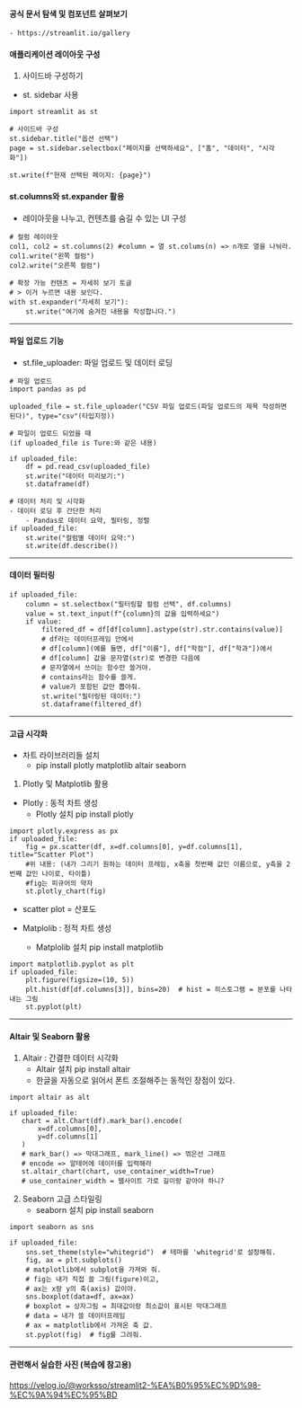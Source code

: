 #### 공식 문서 탐색 및 컴포넌트 살펴보기
    - https://streamlit.io/gallery

#### 애플리케이션 레이아웃 구성
  1. 사이드바 구성하기
  - st. sidebar 사용 

```
import streamlit as st

# 사이드바 구성
st.sidebar.title("옵션 선택")
page = st.sidebar.selectbox("페이지를 선택하세요", ["홈", "데이터", "시각화"])

st.write(f"현재 선택된 페이지: {page}")
```

#### st.columns와 st.expander 활용
- 레이아웃을 나누고, 컨텐츠를 숨길 수 있는 UI 구성

```
# 컬럼 레이아웃
col1, col2 = st.columns(2) #column = 열 st.colums(n) => n개로 열을 나눠라.
col1.write("왼쪽 컬럼")
col2.write("오른쪽 컬럼")

# 확장 가능 컨텐츠 = 자세히 보기 토글
# > 이거 누르면 내용 보인다.
with st.expander("자세히 보기"):
    st.write("여기에 숨겨진 내용을 작성합니다.")
```
---
#### 파일 업로드 기능
- st.file_uploader: 파일 업로드 및 데이터 로딩
```
# 파일 업로드
import pandas as pd

uploaded_file = st.file_uploader("CSV 파일 업로드(파일 업로드의 제목 작성하면 된다)", type="csv"(타입지정))

# 파일이 업로드 되었을 때
(if uploaded_file is Ture:와 같은 내용)

if uploaded_file:
    df = pd.read_csv(uploaded_file)
    st.write("데이터 미리보기:")
    st.dataframe(df)

# 데이터 처리 및 시각화
- 데이터 로딩 후 간단한 처리
    - Pandas로 데이터 요약, 필터링, 정렬
if uploaded_file:
    st.write("컬럼별 데이터 요약:")
    st.write(df.describe())
```
---
#### 데이터 필터링
```
if uploaded_file:
    column = st.selectbox("필터링할 컬럼 선택", df.columns)
    value = st.text_input(f"{column}의 값을 입력하세요")
    if value:
        filtered_df = df[df[column].astype(str).str.contains(value)]
        # df라는 데이터프레임 안에서
        # df[column](예를 들면, df["이름"], df["학점"], df["학과"])에서
        # df[column] 값을 문자열(str)로 변경한 다음에
        # 문자열에서 쓰이는 함수만 쓸거야.
        # contains라는 함수를 쓸게.
        # value가 포함된 값만 뽑아줘.
        st.write("필터링된 데이터:")
        st.dataframe(filtered_df)
```
---

#### 고급 시각화
- 차트 라이브러리들 설치
    - pip install plotly matplotlib altair seaborn

1. Plotly 및 Matplotlib 활용
- Plotly : 동적 차트 생성
    - Plotly 설치 pip install plotly
```
import plotly.express as px
if uploaded_file:
    fig = px.scatter(df, x=df.columns[0], y=df.columns[1], title="Scatter Plot")
    #위 내용: (내가 그리기 원하는 데이터 프레임, x축을 첫번째 값인 이름으로, y축을 2번째 값인 나이로, 타이틀)
    #fig는 피규어의 약자
    st.plotly_chart(fig)
```
- scatter plot = 산포도

- Matplolib : 정적 차트 생성
    - Matplolib 설치 pip install matplotlib
```
import matplotlib.pyplot as plt
if uploaded_file:
    plt.figure(figsize=(10, 5))
    plt.hist(df[df.columns[3]], bins=20)  # hist = 히스토그램 = 분포를 나타내는 그림
    st.pyplot(plt)
```
---
#### Altair 및 Seaborn 활용
1. Altair : 간결한 데이터 시각화
    - Altair 설치 pip install altair
    - 한글을 자동으로 읽어서 폰트 조절해주는 동적인 장점이 있다.
 ```
 import altair as alt

 if uploaded_file:
    chart = alt.Chart(df).mark_bar().encode(
        x=df.columns[0],
        y=df.columns[1]
    )  
    # mark_bar() => 막대그래프, mark_line() => 꺾은선 그래프
    # encode => 알테어에 데이터를 입력해라
    st.altair_chart(chart, use_container_width=True)
    # use_container_width = 웹사이트 가로 길이랑 같아야 하니?
```   

2. Seaborn 고급 스타일링
    - seaborn 설치 pip install seaborn

```
import seaborn as sns

if uploaded_file:
    sns.set_theme(style="whitegrid")  # 테마를 'whitegrid'로 설정해줘.
    fig, ax = plt.subplots()  
    # matplotlib에서 subplot을 가져와 줘.
    # fig는 내가 직접 쓸 그림(figure)이고,
    # ax는 x랑 y의 축(axis) 값이야.
    sns.boxplot(data=df, ax=ax)  
    # boxplot = 상자그림 = 최대값이랑 최소값이 표시된 막대그래프
    # data = 내가 쓸 데이터프레임
    # ax = matplotlib에서 가져온 축 값.
    st.pyplot(fig)  # fig를 그려줘.
```
---

#### 관련해서 실습한 사진 (복습에 참고용)
https://velog.io/@worksso/streamlit2-%EA%B0%95%EC%9D%98-%EC%9A%94%EC%95%BD